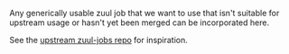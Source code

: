 Any generically usable zuul job that we want to use that isn't suitable
for upstream usage or hasn't yet been merged can be incorporated here.

See the [upstream zuul-jobs repo](https://git.zuul-ci.org/zuul-jobs) for
inspiration.
